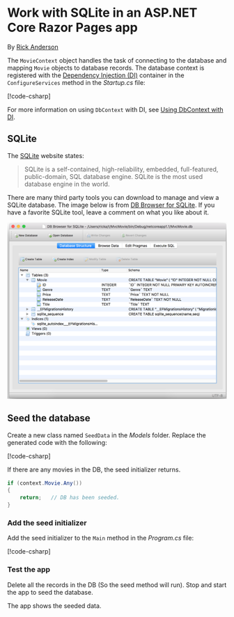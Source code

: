 # Work with SQLite in an ASP.NET Core Razor Pages app

By [Rick Anderson](https://twitter.com/RickAndMSFT)

The `MovieContext` object handles the task of connecting to the database and mapping `Movie` objects to database records. The database context is registered with the [Dependency Injection (DI)](xref:fundamentals/dependency-injection) container in the `ConfigureServices` method in the *Startup.cs* file:

[!code-csharp[](code/Startup.cs?name=snippet2&highlight=6-8)]

For more information on using `DbContext` with DI, see [Using DbContext with DI](https://docs.microsoft.com/en-us/ef/core/miscellaneous/configuring-dbcontext#using-dbcontext-with-dependency-injection).

## SQLite

The [SQLite](https://www.sqlite.org/) website states:

> SQLite is a self-contained, high-reliability, embedded, full-featured, public-domain, SQL database engine. SQLite is the most used database engine in the world.

There are many third party tools you can download to manage and view a SQLite database. The image below is from [DB Browser for SQLite](http://sqlitebrowser.org/). If you have a favorite SQLite tool, leave a comment on what you like about it.

![DB Browser for SQLite showing movie db](../../tutorials/first-mvc-app-xplat/working-with-sql/_static/dbb.png)

## Seed the database

Create a new class named `SeedData` in the *Models* folder. Replace the generated code with the following:

[!code-csharp[](code/Models/SeedData.cs)]

If there are any movies in the DB, the seed initializer returns.

```csharp
if (context.Movie.Any())
{
    return;   // DB has been seeded.
}
```

<a name="si"></a>
### Add the seed initializer

Add the seed initializer to the `Main` method in the *Program.cs* file:

[!code-csharp[](../../tutorials/razor-pages/razor-pages-start/sample/RazorPagesMovie/Program.cs)]

### Test the app

Delete all the records in the DB (So the seed method will run). Stop and start the app to seed the database.

The app shows the seeded data.
